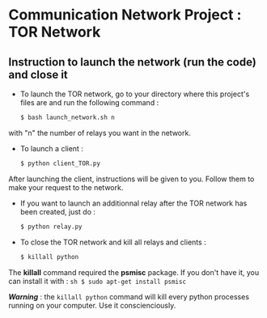 # Communication Network Project : TOR Network

## Instruction to launch the network (run the code) and close it

- To launch the TOR network, go to your directory where this project's files are and run the following command : 
	```sh
	$ bash launch_network.sh n
	```
with "n" the number of relays you want in the network.

- To launch a client : 
	```sh
	$ python client_TOR.py
	```
After launching the client, instructions will be given to you. Follow them to make your request to the network.

- If you want to launch an additionnal relay after the TOR network has been created, just do :
	```sh
	$ python relay.py
	```

- To close the TOR network and kill all relays and clients :
 	```sh
	$ killall python
	```

The **killall** command required the **psmisc** package. If you don't have it, you can install it with : 
 	```sh
	$ sudo apt-get install psmisc
	```

***Warning*** : the ```killall python``` command will kill every python processes running on your computer. Use it conscienciously. 